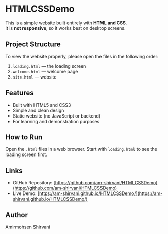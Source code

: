 # HTMLCSSDemo

This is a simple website built entirely with **HTML and CSS**.  
It is **not responsive**, so it works best on desktop screens.  

## Project Structure

To view the website properly, please open the files in the following order:
1. `loading.html` — the loading screen
2. `welcome.html` — welcome page
3. `site.html` — website

## Features
- Built with HTML5 and CSS3
- Simple and clean design
- Static website (no JavaScript or backend)
- For learning and demonstration purposes

## How to Run
Open the `.html` files in a web browser. Start with `loading.html` to see the loading screen first.

## Links
- GitHub Repository: [https://github.com/am-shirvani/HTMLCSSDemo](https://github.com/am-shirvani/HTMLCSSDemo)
- Live Demo: [https://am-shirvani.github.io/HTMLCSSDemo/](https://am-shirvani.github.io/HTMLCSSDemo/)

## Author
Amirmohsen Shirvani
